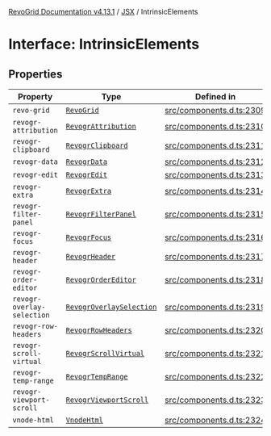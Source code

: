 [RevoGrid Documentation v4.13.1](README.md) / [JSX](Namespace.JSX.md) / IntrinsicElements

# Interface: IntrinsicElements

## Properties

| Property | Type | Defined in |
| ------ | ------ | ------ |
| `revo-grid` | [`RevoGrid`](JSX.Interface.RevoGrid.md) | [src/components.d.ts:2309](https://github.com/revolist/revogrid/blob/4ebc7221c475d12b7f731e54908af9eefb855c73/src/components.d.ts#L2309) |
| `revogr-attribution` | [`RevogrAttribution`](JSX.Interface.RevogrAttribution.md) | [src/components.d.ts:2310](https://github.com/revolist/revogrid/blob/4ebc7221c475d12b7f731e54908af9eefb855c73/src/components.d.ts#L2310) |
| `revogr-clipboard` | [`RevogrClipboard`](JSX.Interface.RevogrClipboard.md) | [src/components.d.ts:2311](https://github.com/revolist/revogrid/blob/4ebc7221c475d12b7f731e54908af9eefb855c73/src/components.d.ts#L2311) |
| `revogr-data` | [`RevogrData`](JSX.Interface.RevogrData.md) | [src/components.d.ts:2312](https://github.com/revolist/revogrid/blob/4ebc7221c475d12b7f731e54908af9eefb855c73/src/components.d.ts#L2312) |
| `revogr-edit` | [`RevogrEdit`](JSX.Interface.RevogrEdit.md) | [src/components.d.ts:2313](https://github.com/revolist/revogrid/blob/4ebc7221c475d12b7f731e54908af9eefb855c73/src/components.d.ts#L2313) |
| `revogr-extra` | [`RevogrExtra`](JSX.Interface.RevogrExtra.md) | [src/components.d.ts:2314](https://github.com/revolist/revogrid/blob/4ebc7221c475d12b7f731e54908af9eefb855c73/src/components.d.ts#L2314) |
| `revogr-filter-panel` | [`RevogrFilterPanel`](JSX.Interface.RevogrFilterPanel.md) | [src/components.d.ts:2315](https://github.com/revolist/revogrid/blob/4ebc7221c475d12b7f731e54908af9eefb855c73/src/components.d.ts#L2315) |
| `revogr-focus` | [`RevogrFocus`](JSX.Interface.RevogrFocus.md) | [src/components.d.ts:2316](https://github.com/revolist/revogrid/blob/4ebc7221c475d12b7f731e54908af9eefb855c73/src/components.d.ts#L2316) |
| `revogr-header` | [`RevogrHeader`](JSX.Interface.RevogrHeader.md) | [src/components.d.ts:2317](https://github.com/revolist/revogrid/blob/4ebc7221c475d12b7f731e54908af9eefb855c73/src/components.d.ts#L2317) |
| `revogr-order-editor` | [`RevogrOrderEditor`](JSX.Interface.RevogrOrderEditor.md) | [src/components.d.ts:2318](https://github.com/revolist/revogrid/blob/4ebc7221c475d12b7f731e54908af9eefb855c73/src/components.d.ts#L2318) |
| `revogr-overlay-selection` | [`RevogrOverlaySelection`](JSX.Interface.RevogrOverlaySelection.md) | [src/components.d.ts:2319](https://github.com/revolist/revogrid/blob/4ebc7221c475d12b7f731e54908af9eefb855c73/src/components.d.ts#L2319) |
| `revogr-row-headers` | [`RevogrRowHeaders`](JSX.Interface.RevogrRowHeaders.md) | [src/components.d.ts:2320](https://github.com/revolist/revogrid/blob/4ebc7221c475d12b7f731e54908af9eefb855c73/src/components.d.ts#L2320) |
| `revogr-scroll-virtual` | [`RevogrScrollVirtual`](JSX.Interface.RevogrScrollVirtual.md) | [src/components.d.ts:2321](https://github.com/revolist/revogrid/blob/4ebc7221c475d12b7f731e54908af9eefb855c73/src/components.d.ts#L2321) |
| `revogr-temp-range` | [`RevogrTempRange`](JSX.Interface.RevogrTempRange.md) | [src/components.d.ts:2322](https://github.com/revolist/revogrid/blob/4ebc7221c475d12b7f731e54908af9eefb855c73/src/components.d.ts#L2322) |
| `revogr-viewport-scroll` | [`RevogrViewportScroll`](JSX.Interface.RevogrViewportScroll.md) | [src/components.d.ts:2323](https://github.com/revolist/revogrid/blob/4ebc7221c475d12b7f731e54908af9eefb855c73/src/components.d.ts#L2323) |
| `vnode-html` | [`VnodeHtml`](JSX.Interface.VnodeHtml.md) | [src/components.d.ts:2324](https://github.com/revolist/revogrid/blob/4ebc7221c475d12b7f731e54908af9eefb855c73/src/components.d.ts#L2324) |
